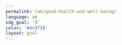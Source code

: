 ```yaml
---
permalink: /am/good-health-and-well-being/
language: am
sdg_goal: '3'
color: '#4c9f38'
layout: goal
---
```


